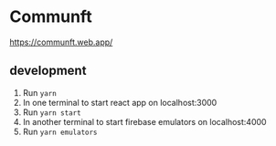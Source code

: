 # Communft

https://communft.web.app/

## development

1.  Run `yarn`
2.  In one terminal to start react app on localhost:3000
3.  Run `yarn start`
4.  In another terminal to start firebase emulators on localhost:4000
5.  Run `yarn emulators`
